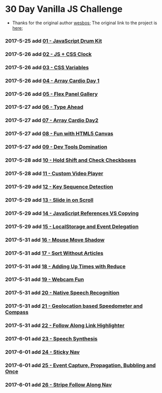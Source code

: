 # 30 Day Vanilla JS Challenge

   - Thanks for the original author [wesbos](http://wesbos.com/); The original link to the project is [here](https://javascript30.com/);

### 2017-5-25 add [01 - JavaScript Drum Kit](https://mayfulq.github.io/JavaScript30/task01/index.html)

### 2017-5-26 add [02 - JS + CSS Clock](https://mayfulq.github.io/JavaScript30/task02/index.html)

### 2017-5-26 add [03 - CSS Variables](https://mayfulq.github.io/JavaScript30/task03/index.html)

### 2017-5-26 add [04 - Array Cardio Day 1](https://mayfulq.github.io/JavaScript30/task04/index.html)

### 2017-5-26 add [05 - Flex Panel Gallery](https://mayfulq.github.io/JavaScript30/task05/index.html)

### 2017-5-27 add [06 - Type Ahead](https://mayfulq.github.io/JavaScript30/task06/index.html)

### 2017-5-27 add [07 - Array Cardio Day2](https://mayfulq.github.io/JavaScript30/task07/index.html)

### 2017-5-27 add [08 - Fun with HTML5 Canvas](https://mayfulq.github.io/JavaScript30/task08/index.html)

### 2017-5-27 add [09 - Dev Tools Domination](https://mayfulq.github.io/JavaScript30/task09/index.html)

### 2017-5-28 add [10 - Hold Shift and Check Checkboxes](https://mayfulq.github.io/JavaScript30/task10/index.html)

### 2017-5-28 add [11 - Custom Video Player](https://mayfulq.github.io/JavaScript30/task11/index.html)

### 2017-5-29 add [12 - Key Sequence Detection](https://mayfulq.github.io/JavaScript30/task12/index.html)

### 2017-5-29 add [13 - Slide in on Scroll](https://mayfulq.github.io/JavaScript30/task13/index.html)

### 2017-5-29 add [14 - JavaScript References VS Copying](https://mayfulq.github.io/JavaScript30/task14/index.html)

### 2017-5-29 add [15 - LocalStorage and Event Delegation](https://mayfulq.github.io/JavaScript30/task15/index.html)

### 2017-5-31 add [16 - Mouse Move Shadow](https://mayfulq.github.io/JavaScript30/task16/index.html)

### 2017-5-31 add [17 - Sort Without Articles](https://mayfulq.github.io/JavaScript30/task17/index.html)

### 2017-5-31 add [18 - Adding Up Times with Reduce](https://mayfulq.github.io/JavaScript30/task18/index.html)

### 2017-5-31 add [19 - Webcam Fun](https://mayfulq.github.io/JavaScript30/task19/index.html)

### 2017-5-31 add [20 - Native Speech Recognition](https://mayfulq.github.io/JavaScript30/task20/index.html)

### 2017-5-31 add [21 - Geolocation based Speedometer and Compass](https://mayfulq.github.io/JavaScript30/task21/index.html)

### 2017-5-31 add [22 - Follow Along Link Highlighter](https://mayfulq.github.io/JavaScript30/task22/index.html)

### 2017-6-01 add [23 - Speech Synthesis](https://mayfulq.github.io/JavaScript30/task23/index.html)

### 2017-6-01 add [24 - Sticky Nav](https://mayfulq.github.io/JavaScript30/task24/index.html)

### 2017-6-01 add [25 - Event Capture, Propagation, Bubbling and Once](https://mayfulq.github.io/JavaScript30/task25/index.html)

### 2017-6-01 add [26 - Stripe Follow Along Nav](https://mayfulq.github.io/JavaScript30/task26/index.html)
